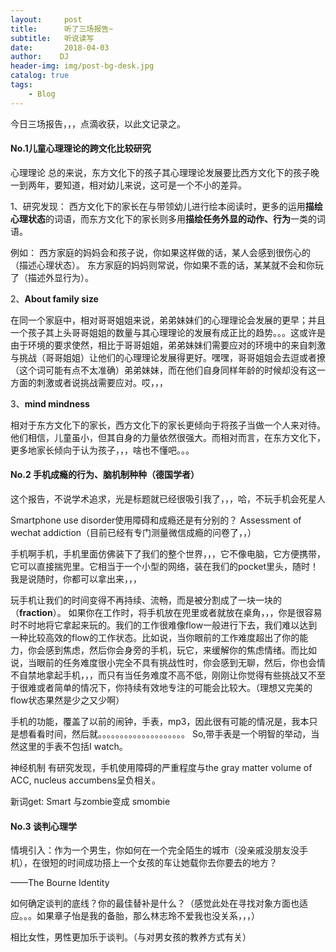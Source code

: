 ```yaml
---
layout:     post
title:      听了三场报告~
subtitle:   听说读写
date:       2018-04-03
author:    DJ
header-img: img/post-bg-desk.jpg
catalog: true
tags:
    - Blog
---
```



今日三场报告，，，点滴收获，以此文记录之。

#### No.1儿童心理理论的跨文化比较研究

心理理论
总的来说，东方文化下的孩子其心理理论发展要比西方文化下的孩子晚一到两年，要知道，相对幼儿来说，这可是一个不小的差异。

1、研究发现：
西方文化下的家长在与带领幼儿进行绘本阅读时，更多的运用**描绘心理状态**的词语，而东方文化下的家长则多用**描绘任务外显的动作、行为**一类的词语。

例如：
西方家庭的妈妈会和孩子说，你如果这样做的话，某人会感到很伤心的（描述心理状态）。
东方家庭的妈妈则常说，你如果不乖的话，某某就不会和你玩了（描述外显行为）。

2、**About family size**

在同一个家庭中，相对哥哥姐姐来说，弟弟妹妹们的心理理论会发展的更早；并且一个孩子其上头哥哥姐姐的数量与其心理理论的发展有成正比的趋势。。。这或许是由于环境的要求使然，相比于哥哥姐姐，弟弟妹妹们需要应对的环境中的来自刺激与挑战（哥哥姐姐）让他们的心理理论发展得更好。嘿嘿，哥哥姐姐会去逗或者撩（这个词可能有点不太准确）弟弟妹妹，而在他们自身同样年龄的时候却没有这一方面的刺激或者说挑战需要应对。哎，，，

3、**mind mindness**

相对于东方文化下的家长，西方文化下的家长更倾向于将孩子当做一个人来对待。他们相信，儿童虽小，但其自身的力量依然很强大。而相对而言，在东方文化下，更多地家长倾向于认为孩子，，，啥也不懂吧。。。



#### No.2 手机成瘾的行为、脑机制种种（德国学者）

这个报告，不说学术追求，光是标题就已经很吸引我了，，，哈，不玩手机会死星人

Smartphone use disorder使用障碍和成瘾还是有分别的？
Assessment of wechat addiction（目前已经有专门测量微信成瘾的问卷了，，）

手机啊手机，手机里面仿佛装下了我们的整个世界，，，它不像电脑，它方便携带，它可以直接揣兜里。它相当于一个小型的网络，装在我们的pocket里头，随时！我是说随时，你都可以拿出来，，，

玩手机让我们的时间变得不再持续、流畅，而是被分割成了一块一块的（**fraction**）。
如果你在工作时，将手机放在兜里或者就放在桌角，，，你是很容易时不时地将它拿起来玩的。我们的工作很难像flow一般进行下去，我们难以达到一种比较高效的flow的工作状态。比如说，当你眼前的工作难度超出了你的能力，你会感到焦虑，然后你会身旁的手机，玩它，来缓解你的焦虑情绪。而比如说，当眼前的任务难度很小完全不具有挑战性时，你会感到无聊，然后，你也会情不自禁地拿起手机，，，而只有当任务难度不高不低，刚刚让你觉得有些挑战又不至于很难或者简单的情况下，你持续有效地专注的可能会比较大。（理想又完美的flow状态果然是少之又少啊）

手机的功能，覆盖了以前的闹钟，手表，mp3，因此很有可能的情况是，我本只是想看看时间，然后就。。。。。。。。。。。。。。。。。。。。
So,带手表是一个明智的举动，当然这里的手表不包括I watch。

神经机制
有研究发现，手机使用障碍的严重程度与the gray matter volume of ACC, nucleus accumbens呈负相关。

新词get:
Smart 与zombie变成 smombie


#### No.3 谈判心理学

情境引入：作为一个男生，你如何在一个完全陌生的城市（没亲戚没朋友没手机），在很短的时间成功搭上一个女孩的车让她载你去你要去的地方？

——The Bourne Identity

如何确定谈判的底线？你的最佳替补是什么？（感觉此处在寻找对象方面也适应。。。如果章子怡是我的备胎，那么林志玲不爱我也没关系，，，）

相比女性，男性更加乐于谈判。（与对男女孩的教养方式有关）
